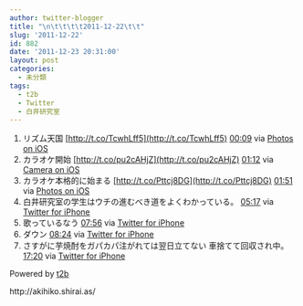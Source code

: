 ```yaml
---
author: twitter-blogger
title: "\n\t\t\t\t2011-12-22\t\t"
slug: '2011-12-22'
id: 882
date: '2011-12-23 20:31:00'
layout: post
categories:
  - 未分類
tags:
  - t2b
  - Twitter
  - 白井研究室
---
```


<div xmlns:georss="http://www.georss.org/georss">

1.  <span><span>リズム天国 [http://t.co/TcwhLff5](http://t.co/TcwhLff5)</span> <span>[<span>00:09</span>](http://twitter.com/o_ob/status/149808650033168384) <span>via [Photos on iOS](http://www.apple.com)</span></span></span>
2.  <span><span>カラオケ開始 [http://t.co/pu2cAHjZ](http://t.co/pu2cAHjZ)</span> <span>[<span>01:12</span>](http://twitter.com/o_ob/status/149824576052924416) <span>via [Camera on iOS](http://www.apple.com)</span></span></span>
3.  <span><span>カラオケ本格的に始まる [http://t.co/Pttcj8DG](http://t.co/Pttcj8DG)</span> <span>[<span>01:51</span>](http://twitter.com/o_ob/status/149834440288382976) <span>via [Photos on iOS](http://www.apple.com)</span></span></span>
4.  <span><span>白井研究室の学生はウチの進むべき道をよくわかっている。</span> <span>[<span>05:17</span>](http://twitter.com/o_ob/status/149886231646437376) <span>via [Twitter for iPhone](http://twitter.com/#!/download/iphone)</span></span></span>
5.  <span><span>歌っているなう</span> <span>[<span>07:56</span>](http://twitter.com/o_ob/status/149926250977296384) <span>via [Twitter for iPhone](http://twitter.com/#!/download/iphone)</span></span></span>
6.  <span><span>ダウン</span> <span>[<span>08:24</span>](http://twitter.com/o_ob/status/149933442036019200) <span>via [Twitter for iPhone](http://twitter.com/#!/download/iphone)</span></span></span>
7.  <span><span>さすがに芋焼酎をガパカパ注がれては翌日立てない 車捨てて回収され中。</span> <span>[<span>17:20</span>](http://twitter.com/o_ob/status/150068152431149056) <span>via [Twitter for iPhone](http://twitter.com/#!/download/iphone)</span></span></span>

</div>

Powered by [t2b](http://t2b.utilz.jp/)

<div>http://akihiko.shirai.as/</div>